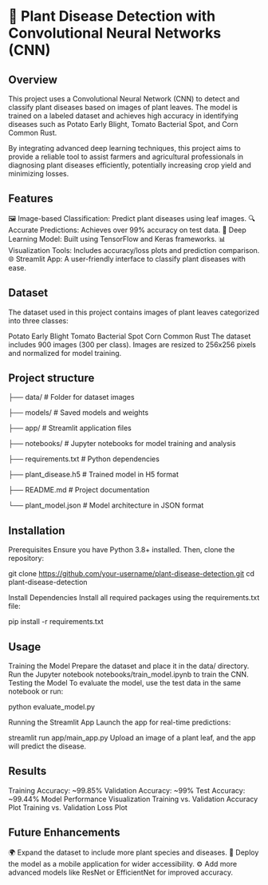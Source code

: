 # 🌱 Plant Disease Detection with Convolutional Neural Networks (CNN)

## Overview

This project uses a Convolutional Neural Network (CNN) to detect and classify plant diseases based on images of plant leaves. The model is trained on a labeled dataset and achieves high accuracy in identifying diseases such as Potato Early Blight, Tomato Bacterial Spot, and Corn Common Rust.

By integrating advanced deep learning techniques, this project aims to provide a reliable tool to assist farmers and agricultural professionals in diagnosing plant diseases efficiently, potentially increasing crop yield and minimizing losses.

## Features

🖼️ Image-based Classification: Predict plant diseases using leaf images.
🔍 Accurate Predictions: Achieves over 99% accuracy on test data.
🧠 Deep Learning Model: Built using TensorFlow and Keras frameworks.
📊 Visualization Tools: Includes accuracy/loss plots and prediction comparison.
🌐 Streamlit App: A user-friendly interface to classify plant diseases with ease.

## Dataset

The dataset used in this project contains images of plant leaves categorized into three classes:

Potato Early Blight
Tomato Bacterial Spot
Corn Common Rust
The dataset includes 900 images (300 per class). Images are resized to 256x256 pixels and normalized for model training.

## Project structure

├── data/                    # Folder for dataset images

├── models/                  # Saved models and weights

├── app/                     # Streamlit application files

├── notebooks/               # Jupyter notebooks for model training and analysis

├── requirements.txt         # Python dependencies

├── plant_disease.h5         # Trained model in H5 format

├── README.md                # Project documentation

└── plant_model.json         # Model architecture in JSON format


## Installation

Prerequisites
Ensure you have Python 3.8+ installed. Then, clone the repository:

git clone https://github.com/your-username/plant-disease-detection.git
cd plant-disease-detection

Install Dependencies
Install all required packages using the requirements.txt file:

pip install -r requirements.txt


## Usage

Training the Model
Prepare the dataset and place it in the data/ directory.
Run the Jupyter notebook notebooks/train_model.ipynb to train the CNN.
Testing the Model
To evaluate the model, use the test data in the same notebook or run:

python evaluate_model.py

Running the Streamlit App
Launch the app for real-time predictions:

streamlit run app/main_app.py
Upload an image of a plant leaf, and the app will predict the disease.

## Results

Training Accuracy: ~99.85%
Validation Accuracy: ~99%
Test Accuracy: ~99.44%
Model Performance Visualization
Training vs. Validation Accuracy Plot
Training vs. Validation Loss Plot

## Future Enhancements

🌍 Expand the dataset to include more plant species and diseases.
📱 Deploy the model as a mobile application for wider accessibility.
⚙️ Add more advanced models like ResNet or EfficientNet for improved accuracy.



